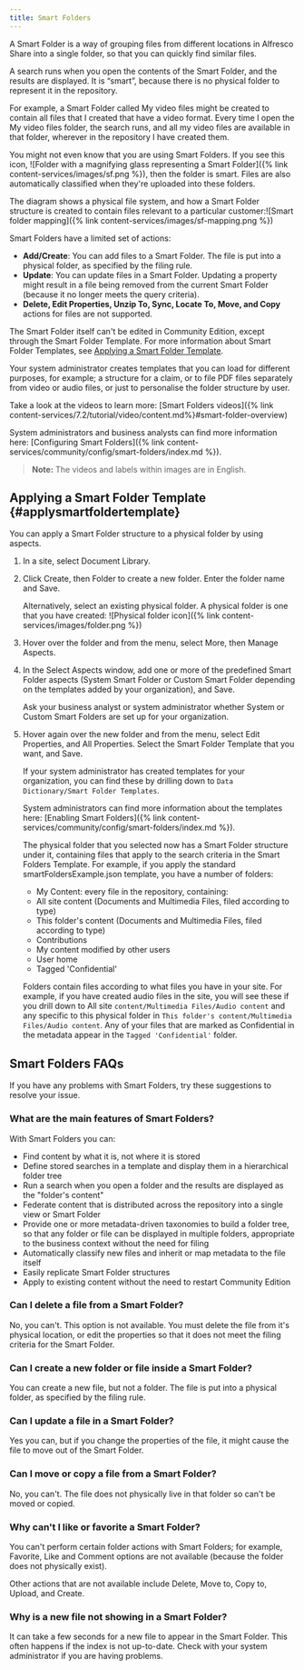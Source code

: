 ```yaml
---
title: Smart Folders
---
```


A Smart Folder is a way of grouping files from different locations in Alfresco Share into a single folder, so that you can quickly find similar files.

A search runs when you open the contents of the Smart Folder, and the results are displayed. It is “smart”, because there is no physical folder to represent it in the repository.

For example, a Smart Folder called My video files might be created to contain all files that I created that have a video format. Every time I open the My video files folder, the search runs, and all my video files are available in that folder, wherever in the repository I have created them.

You might not even know that you are using Smart Folders. If you see this icon, ![Folder with a magnifying glass representing a Smart Folder]({% link content-services/images/sf.png %}), then the folder is smart. Files are also automatically classified when they're uploaded into these folders.

The diagram shows a physical file system, and how a Smart Folder structure is created to contain files relevant to a particular customer:![Smart folder mapping]({% link content-services/images/sf-mapping.png %})

Smart Folders have a limited set of actions:

* **Add/Create**: You can add files to a Smart Folder. The file is put into a physical folder, as specified by the filing rule.
* **Update**: You can update files in a Smart Folder. Updating a property might result in a file being removed from the current Smart Folder (because it no longer meets the query criteria).
* **Delete, Edit Properties, Unzip To, Sync, Locate To, Move, and Copy** actions for files are not supported.

The Smart Folder itself can't be edited in Community Edition, except through the Smart Folder Template. For more information about Smart Folder Templates, see [Applying a Smart Folder Template](#applysmartfoldertemplate).

Your system administrator creates templates that you can load for different purposes, for example; a structure for a claim, or to file PDF files separately from video or audio files, or just to personalise the folder structure by user.

Take a look at the videos to learn more: [Smart Folders videos]({% link content-services/7.2/tutorial/video/content.md%}#smart-folder-overview)

System administrators and business analysts can find more information here: [Configuring Smart Folders]({% link content-services/community/config/smart-folders/index.md %}).

> **Note:** The videos and labels within images are in English.

## Applying a Smart Folder Template {#applysmartfoldertemplate}

You can apply a Smart Folder structure to a physical folder by using aspects.

1. In a site, select Document Library.

2. Click Create, then Folder to create a new folder. Enter the folder name and Save.

    Alternatively, select an existing physical folder. A physical folder is one that you have created: ![Physical folder icon]({% link content-services/images/folder.png %})

3. Hover over the folder and from the menu, select More, then Manage Aspects.

4. In the Select Aspects window, add one or more of the predefined Smart Folder aspects (System Smart Folder or Custom Smart Folder depending on the templates added by your organization), and Save.

    Ask your business analyst or system administrator whether System or Custom Smart Folders are set up for your organization.

5. Hover again over the new folder and from the menu, select Edit Properties, and All Properties. Select the Smart Folder Template that you want, and Save.

    If your system administrator has created templates for your organization, you can find these by drilling down to `Data Dictionary/Smart Folder Templates`.

    System administrators can find more information about the templates here: [Enabling Smart Folders]({% link content-services/community/config/smart-folders/index.md %}).

    The physical folder that you selected now has a Smart Folder structure under it, containing files that apply to the search criteria in the Smart Folders Template. For example, if you apply the standard smartFoldersExample.json template, you have a number of folders:

    * My Content: every file in the repository, containing:
    * All site content (Documents and Multimedia Files, filed according to type)
    * This folder's content (Documents and Multimedia Files, filed according to type)
    * Contributions
    * My content modified by other users
    * User home
    * Tagged 'Confidential'

    Folders contain files according to what files you have in your site. For example, if you have created audio files in the site, you will see these if you drill down to All site `content/Multimedia Files/Audio content` and any specific to this physical folder in `This folder's content/Multimedia Files/Audio content`. Any of your files that are marked as Confidential in the metadata appear in the `Tagged 'Confidential'` folder.

## Smart Folders FAQs

If you have any problems with Smart Folders, try these suggestions to resolve your issue.

### What are the main features of Smart Folders?

With Smart Folders you can:

* Find content by what it is, not where it is stored
* Define stored searches in a template and display them in a hierarchical folder tree
* Run a search when you open a folder and the results are displayed as the "folder's content"
* Federate content that is distributed across the repository into a single view or Smart Folder
* Provide one or more metadata-driven taxonomies to build a folder tree, so that any folder or file can be displayed in multiple folders, appropriate to the business context without the need for filing
* Automatically classify new files and inherit or map metadata to the file itself
* Easily replicate Smart Folder structures
* Apply to existing content without the need to restart Community Edition

### Can I delete a file from a Smart Folder?

No, you can't. This option is not available. You must delete the file from it's physical location, or edit the properties so that it does not meet the filing criteria for the Smart Folder.

### Can I create a new folder or file inside a Smart Folder?

You can create a new file, but not a folder. The file is put into a physical folder, as specified by the filing rule.

### Can I update a file in a Smart Folder?

Yes you can, but if you change the properties of the file, it might cause the file to move out of the Smart Folder.

### Can I move or copy a file from a Smart Folder?

No, you can't. The file does not physically live in that folder so can't be moved or copied.

### Why can't I like or favorite a Smart Folder?

You can't perform certain folder actions with Smart Folders; for example, Favorite, Like and Comment options are not available (because the folder does not physically exist).

Other actions that are not available include Delete, Move to, Copy to, Upload, and Create.

### Why is a new file not showing in a Smart Folder?

It can take a few seconds for a new file to appear in the Smart Folder. This often happens if the index is not up-to-date. Check with your system administrator if you are having problems.
